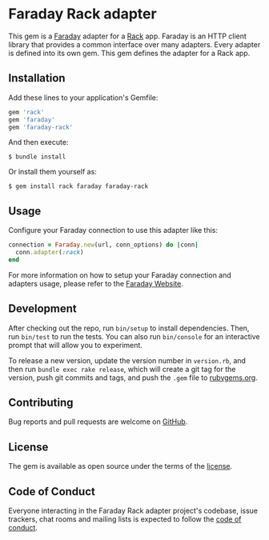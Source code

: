 # Faraday Rack adapter

This gem is a [Faraday][faraday] adapter for a [Rack][rack] app.
Faraday is an HTTP client library that provides a common interface over many adapters.
Every adapter is defined into its own gem. This gem defines the adapter for a Rack app.

## Installation

Add these lines to your application's Gemfile:

```ruby
gem 'rack'
gem 'faraday'
gem 'faraday-rack'
```

And then execute:

    $ bundle install

Or install them yourself as:

    $ gem install rack faraday faraday-rack

## Usage

Configure your Faraday connection to use this adapter like this:

```ruby
connection = Faraday.new(url, conn_options) do |conn|
  conn.adapter(:rack)
end
```

For more information on how to setup your Faraday connection and adapters usage, please refer to the [Faraday Website][faraday-website].

## Development

After checking out the repo, run `bin/setup` to install dependencies. Then, run `bin/test` to run the tests. You can also run `bin/console` for an interactive prompt that will allow you to experiment.

To release a new version, update the version number in `version.rb`, and then run `bundle exec rake release`, which will create a git tag for the version, push git commits and tags, and push the `.gem` file to [rubygems.org](rubygems).

## Contributing

Bug reports and pull requests are welcome on [GitHub][repo].

## License

The gem is available as open source under the terms of the [license][license].

## Code of Conduct

Everyone interacting in the Faraday Rack adapter project's codebase, issue trackers, chat rooms and mailing lists is expected to follow the [code of conduct][code-of-conduct].

[faraday]: https://github.com/lostisland/faraday
[faraday-website]: https://lostisland.github.io/faraday
[rack]: https://github.com/rack/rack
[rubygems]: https://rubygems.org
[repo]: https://github.com/lostisland/faraday-rack
[license]: https://github.com/lostisland/faraday-rack/blob/main/LICENSE.md
[code-of-conduct]: https://github.com/lostisland/faraday-rack/blob/main/CODE_OF_CONDUCT.md
